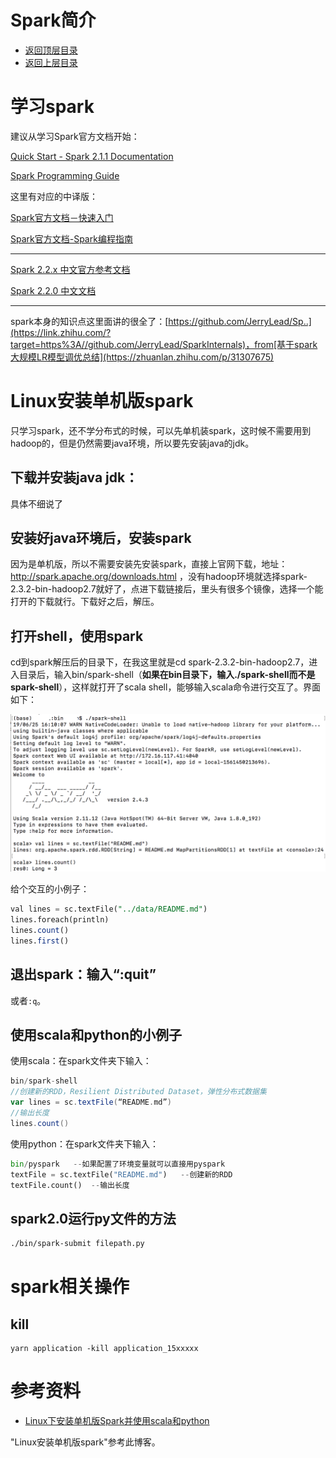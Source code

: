 # Spark简介

* [返回顶层目录](../../../README.md)
* [返回上层目录](../spark.md)



# 学习spark

建议从学习Spark官方文档开始：

[Quick Start - Spark 2.1.1 Documentation](https://spark.apache.org/docs/latest/quick-start.html)

[Spark Programming Guide](https://spark.apache.org/docs/latest/rdd-programming-guide.html)

这里有对应的中译版：

[Spark官方文档－快速入门](http://coredumper.cn/index.php/2017/07/08/spark-quick-start/)

[Spark官方文档-Spark编程指南](http://coredumper.cn/index.php/2017/09/30/spark-programming-guide-1/)

---

[Spark 2.2.x 中文官方参考文档](https://spark-reference-doc-cn.readthedocs.io/zh_CN/latest/index.html)

[Spark 2.2.0 中文文档](https://spark.apachecn.org/)

---

spark本身的知识点这里面讲的很全了：[https://github.com/JerryLead/Sp..](https://link.zhihu.com/?target=https%3A//github.com/JerryLead/SparkInternals)，from[基于spark大规模LR模型调优总结](https://zhuanlan.zhihu.com/p/31307675)



# Linux安装单机版spark

只学习spark，还不学分布式的时候，可以先单机装spark，这时候不需要用到hadoop的，但是仍然需要java环境，所以要先安装java的jdk。

## 下载并安装java jdk：

具体不细说了

## 安装好java环境后，安装spark

因为是单机版，所以不需要安装先安装spark，直接上官网下载，地址：http://spark.apache.org/downloads.html ，没有hadoop环境就选择spark-2.3.2-bin-hadoop2.7就好了，点进下载链接后，里头有很多个镜像，选择一个能打开的下载就行。下载好之后，解压。

## 打开shell，使用spark

cd到spark解压后的目录下，在我这里就是cd spark-2.3.2-bin-hadoop2.7，进入目录后，输入bin/spark-shell（**如果在bin目录下，输入./spark-shell而不是spark-shell**），这样就打开了scala shell，能够输入scala命令进行交互了。界面如下：

![spark-shell-install-1](pic/spark-shell-install-1.png)

给个交互的小例子：

```sql
val lines = sc.textFile("../data/README.md")
lines.foreach(println)
lines.count()
lines.first()
```

## 退出spark：输入“:quit”

或者`:q`。

## 使用scala和python的小例子

使用scala：在spark文件夹下输入：

```scala
bin/spark-shell
//创建新的RDD，Resilient Distributed Dataset，弹性分布式数据集
var lines = sc.textFile(“README.md”)  
//输出长度
lines.count()  
```

   使用python：在spark文件夹下输入：

```python
bin/pyspark   --如果配置了环境变量就可以直接用pyspark
textFile = sc.textFile("README.md")   --创建新的RDD
textFile.count()  --输出长度
```

## spark2.0运行py文件的方法

```sh
./bin/spark-submit filepath.py
```



# spark相关操作

## kill

```shll
yarn application -kill application_15xxxxx
```



# 参考资料

* [Linux下安装单机版Spark并使用scala和python](https://blog.csdn.net/weixin_39750084/article/details/83661141)

"Linux安装单机版spark"参考此博客。



